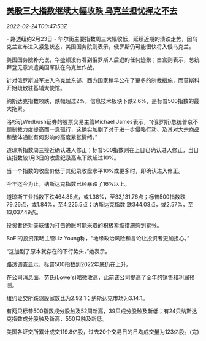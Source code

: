 <!--1645664464000-->
[美股三大指数继续大幅收跌 乌克兰担忧挥之不去](https://cn.reuters.com/article/usa-stocks-0223-wedn-idCNKBS2KT02O)
------

<div><i>2022-02-24T00:47:53Z</i></div><p>- 路透纽约2月23日 - 华尔街主要指数周三大幅收低，延续近期的溃跌走势，因乌克兰宣布进入紧急状态，美国国务院则表示，俄罗斯仍可能很快将入侵乌克兰。</p><p>美国国务院补充说，华盛顿没有看到俄罗斯人后退的任何迹象；白宫则表示，总统拜登无意派遣美国军队在乌克兰作战。</p><p>针对俄罗斯派军进入乌克兰东部，西方国家稍早公布了更多的制裁措施，而莫斯科开始疏散驻基辅大使馆。</p><p>纳斯达克指数领跌，跌幅超过2%，信息技术板块下跌2.6%，是标普500指数的最大拖累。</p><p>洛杉矶Wedbush证券的股票交易主管Michael James表示，“(俄罗斯)总统普京不顾制裁力度提高而一意孤行，这确实加剧了对于进一步侵略行动、及其对大宗商品和整体通胀有何影响的高度紧张情绪。”</p><p>道琼斯指数周三接近确认进入修正；标普500指数则在上日已确认进入修正，当日该指数较1月3日的收盘纪录高点下跌超过10%。</p><p>当一个指数的收盘价低于其纪录收盘水平10%或更多时，即确认进入修正。</p><p>今年迄今为止，纳斯达克指数已经暴跌了16%以上。</p><p>道琼斯工业指数下跌464.85点，或1.38%，至33,131.76点；标普500指数跌79.26点，或1.84%，至4,225.5点；纳斯达克指数 跌344.03点，或2.57%，至13,037.49点。</p><p>投资者还对美联储为打击通胀可能采取的积极紧缩措施感到紧张。</p><p>SoFi的投资策略主管Liz Young称，“地缘政治风险和言论让投资者更加担心。”</p><p>“这加剧了原本就存在的下行势头，”她表示。</p><p>路透调查显示，标普500指数到2022年底仍在上升。</p><p>在公司消息面，劳氏(Lowe's)略微收高，此前该公司提高了全年的销售和利润预测。</p><p>纽约证交所跌涨股家数比为2.92:1；纳斯达克市场为3.14:1。</p><p>有两只标普500指数成分股触及52周新高，39只成分股触及新低；有24只纳斯达克指数成分股触及新高，550只触及新低。</p><p>美国各证交所累计成交119.8亿股，过去20个交易日的日均成交量为123亿股。(完)</p>
